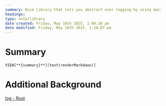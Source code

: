 ```yaml
---
summary: Nice library that lets you abstract over logging by using macros throughout.
headings: 
type: note/library
date created: Friday, May 16th 2025, 1:09:38 pm
date modified: Friday, May 16th 2025, 1:10:07 pm
---
```

# Summary
`VIEW[**{summary}**][text(renderMarkdown)]`

# Additional Background
[log - Rust](https://docs.rs/log/latest/log/)